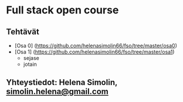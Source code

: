 # Full stack open course
## Tehtävät

* [Osa 0] (https://github.com/helenasimolin66/fso/tree/master/osa0)
* [Osa 1] (https://github.com/helenasimolin66/fso/tree/master/osa1)
  * sejase
  * jotain


## Yhteystiedot: Helena Simolin, simolin.helena@gmail.com

